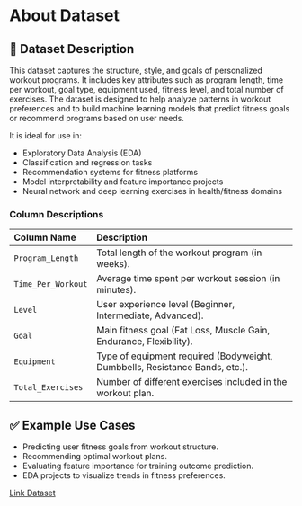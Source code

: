 # About Dataset

## 📄 Dataset Description

This dataset captures the structure, style, and goals of personalized workout programs. It includes key attributes such as program length, time per workout, goal type, equipment used, fitness level, and total number of exercises. The dataset is designed to help analyze patterns in workout preferences and to build machine learning models that predict fitness goals or recommend programs based on user needs.

It is ideal for use in:

*   Exploratory Data Analysis (EDA)
*   Classification and regression tasks
*   Recommendation systems for fitness platforms
*   Model interpretability and feature importance projects
*   Neural network and deep learning exercises in health/fitness domains

### Column Descriptions

| Column Name       | Description                                                              |
| :---------------- | :----------------------------------------------------------------------- |
| `Program_Length`  | Total length of the workout program (in weeks).                          |
| `Time_Per_Workout`| Average time spent per workout session (in minutes).                     |
| `Level`           | User experience level (Beginner, Intermediate, Advanced).                |
| `Goal`            | Main fitness goal (Fat Loss, Muscle Gain, Endurance, Flexibility).       |
| `Equipment`       | Type of equipment required (Bodyweight, Dumbbells, Resistance Bands, etc.).|
| `Total_Exercises` | Number of different exercises included in the workout plan.              |

## ✅ Example Use Cases

*   Predicting user fitness goals from workout structure.
*   Recommending optimal workout plans.
*   Evaluating feature importance for training outcome prediction.
*   EDA projects to visualize trends in fitness preferences.


[Link Dataset](https://www.kaggle.com/datasets/sumedh1507/fitness-and-workout-dataset)